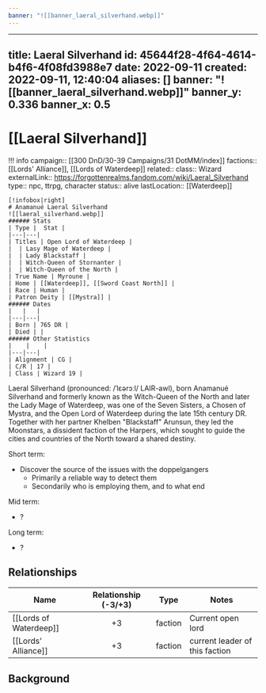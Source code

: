 ```yaml
---
banner: "![[banner_laeral_silverhand.webp]]"
---
```

---
title: Laeral Silverhand
id: 45644f28-4f64-4614-b4f6-4f08fd3988e7
date: 2022-09-11
created: 2022-09-11, 12:40:04
aliases: []
banner: "![[banner_laeral_silverhand.webp]]"
banner_y: 0.336
banner_x: 0.5
---

# [[Laeral Silverhand]]

!!! info
    campaign:: [[300 DnD/30-39 Campaigns/31 DotMM/index]]
    factions:: [[Lords' Alliance]], [[Lords of Waterdeep]]
    related:: 
    class:: Wizard
    externalLink:: https://forgottenrealms.fandom.com/wiki/Laeral_Silverhand
    type:: npc, ttrpg, character
    status:: alive
    lastLocation:: [[Waterdeep]]

    [!infobox|right]
    # Anamanué Laeral Silverhand
    ![[laeral_silverhand.webp]]
    ###### Stats
    | Type |  Stat |
    |---|---|
    | Titles | Open Lord of Waterdeep |
    |  | Lasy Mage of Waterdeep |
    |  | Lady Blackstaff |
    |  | Witch-Queen of Stornanter |
    |  | Witch-Queen of the North |
    | True Name | Myroune |
    | Home | [[Waterdeep]], [[Sword Coast North]] |
    | Race | Human |
    | Patron Deity | [[Mystra]] |
    ###### Dates
    |   |   |
    |---|---|
    | Born | 765 DR |
    | Died | |
    ###### Other Statistics
    |    |    |
    |---|---|
    | Alignment | CG |
    | C/R | 17 |
    | Class | Wizard 19 |

Laeral Silverhand (pronounced: /ˈlɛərɔːl/ LAIR-awl), born Anamanué Silverhand and formerly known as the Witch-Queen of the North and later the Lady Mage of Waterdeep, was one of the Seven Sisters, a Chosen of Mystra, and the Open Lord of Waterdeep during the late 15th century DR. Together with her partner Khelben "Blackstaff" Arunsun, they led the Moonstars, a dissident faction of the Harpers, which sought to guide the cities and countries of the North toward a shared destiny.

Short term:
 - Discover the source of the issues with the doppelgangers
	 - Primarily a reliable way to detect them
	 - Secondarily who is employing them, and to what end

Mid term:
- ?

Long term:
- ?

## Relationships

| Name                   | Relationship (-3/+3) | Type    | Notes                          |
| ---------------------- |:--------------------:| ------- | ------------------------------ |
| [[Lords of Waterdeep]] |          +3          | faction | Current open lord              |
| [[Lords' Alliance]]    |          +3          | faction | current leader of this faction | 


## Background



